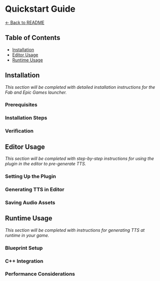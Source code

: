 # Quickstart Guide

[← Back to README](README.md)

## Table of Contents
- [Installation](#installation)
- [Editor Usage](#editor-usage)
- [Runtime Usage](#runtime-usage)

## Installation

*This section will be completed with detailed installation instructions for the Fab and Epic Games launcher.*

### Prerequisites

### Installation Steps

### Verification

## Editor Usage

*This section will be completed with step-by-step instructions for using the plugin in the editor to pre-generate TTS.*

### Setting Up the Plugin

### Generating TTS in Editor

### Saving Audio Assets

## Runtime Usage

*This section will be completed with instructions for generating TTS at runtime in your game.*

### Blueprint Setup

### C++ Integration

### Performance Considerations
